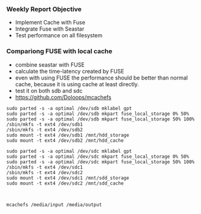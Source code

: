 ### Weekly Report Objective
- Implement Cache with Fuse
- Integrate Fuse with Seastar
- Test performance on all filesystem


### Compariong FUSE with local cache
- combine seastar with FUSE
- calculate the time-latency created by FUSE
- even with using FUSE the performance should be better than normal cache, because it is using cache at least directly.
- test it on both sdb and sdc
- https://github.com/Doloops/mcachefs


```
sudo parted -s -a optimal /dev/sdb mklabel gpt
sudo parted -s -a optimal /dev/sdb mkpart fuse_local_storage 0% 50%
sudo parted -s -a optimal /dev/sdb mkpart fuse_local_storage 50% 100%
/sbin/mkfs -t ext4 /dev/sdb1
/sbin/mkfs -t ext4 /dev/sdb2
sudo mount -t ext4 /dev/sdb1 /mnt/hdd_storage
sudo mount -t ext4 /dev/sdb2 /mnt/hdd_cache

sudo parted -s -a optimal /dev/sdc mklabel gpt
sudo parted -s -a optimal /dev/sdc mkpart fuse_local_storage 0% 50%
sudo parted -s -a optimal /dev/sdc mkpart fuse_local_storage 50% 100%
/sbin/mkfs -t ext4 /dev/sdc1
/sbin/mkfs -t ext4 /dev/sdc2
sudo mount -t ext4 /dev/sdc1 /mnt/sdd_storage
sudo mount -t ext4 /dev/sdc2 /mnt/sdd_cache



mcachefs /media/input /media/output



```







<!-- ### Writing a Simple Filesystem Using FUSE in C
http://www.maastaar.net/fuse/linux/filesystem/c/2016/05/21/writing-a-simple-filesystem-using-fuse/
sudo apt-get install libfuse-dev

FUSE (Filesystem in Userspace) is an interface that let you write your own filesystem for Linux in the user space
`Actually you can’t build a native filesystem which can store data to disk directly`
Instead you need to use an already exist filesystem to do so
for example GDFS is a filesystem which let you mount your Google Drive in your system and access the files there as normal files

**Simple Stupid Filesystem (SSFS)**


### Compare FIO performance using cache with FUSE and without FUSE


### Related Paper
- HyCache
https://ieeexplore.ieee.org/stamp/stamp.jsp?tp=&arnumber=6651104


### Run catfs and evaluate the performance
- Catfs will expose files in <from> under <mountpoint>, and cache them to <to> as they are accessed.
- Compare using catfs to cache sshfs vs sshfs only. Topology is laptop - 802.11n - router - 1Gbps wired - desktop. Laptop has SSD whereas desktop has spinning rust.


```
cd catfs
cargo install catfs
/root/.cargo/bin/catfs

$ catfs <from> <to> <mountpoint>
catfs#/src/dir#/cache/dir /mnt/point    fuse    allow_other,--uid=1001,--gid=1001,--free=1%   0       0
/root/.cargo/bin/catfs /mnt/osd-device-1-data /mnt/osd-device-1-data /mnt/osd-device-1-data/test
```

I'am trying to use the catfs to test the storage on local but the cache in the remote.
Right now I can run the cache and the storage all in local, but is there a way to enable cache as the remote?

According to the tests in the README file implies that either the cache or the storage was running in the remote side correct?
I am trying to use NFS in order to use the remote cache, but I don't know whether this is the right way


### NFS -->
